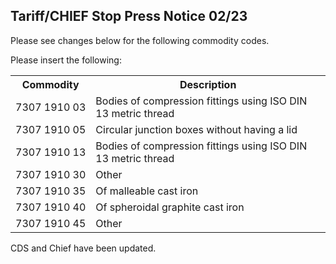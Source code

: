 ## Tariff/CHIEF Stop Press Notice 02/23

Please see changes below for the following commodity codes.

Please insert the following:

<table>
<tbody>
<tr>
    <th>Commodity</th>
    <th>Description</th>
</tr>
<tr>
    <td>7307&nbsp;1910&nbsp;03</td>
    <td>Bodies of compression fittings using ISO DIN 13&nbsp;metric thread</td>
</tr>
<tr>
    <td>7307&nbsp;1910&nbsp;05</td>
    <td>Circular junction boxes without having a lid</td>
</tr>
<tr>
    <td>7307&nbsp;1910&nbsp;13</td>
    <td>Bodies of compression fittings using ISO DIN 13&nbsp;metric thread</td>
</tr>
<tr>
    <td>7307&nbsp;1910&nbsp;30</td>
    <td>Other</td>
</tr>
<tr>
    <td>7307&nbsp;1910&nbsp;35</td>
    <td>Of malleable cast iron</td>
</tr>
<tr>
    <td>7307&nbsp;1910&nbsp;40</td>
    <td>Of spheroidal graphite cast iron</td>
</tr>
<tr>
    <td>7307&nbsp;1910&nbsp;45</td>
    <td>Other</td>
</tr>
</tbody>
</table>

CDS and Chief have been updated.
